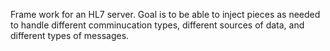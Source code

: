 Frame work for an HL7 server. Goal is to be able to inject pieces as needed to handle different comminucation types, different sources of data, and different types of messages.
